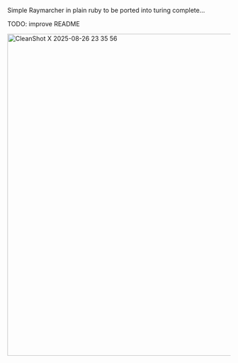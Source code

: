 Simple Raymarcher in plain ruby to be ported into turing complete...

TODO: improve README

<img width="1314" height="728" alt="CleanShot X 2025-08-26 23 35 56" src="https://github.com/user-attachments/assets/9a70a234-d0ec-4af2-81bb-15635cc71709" />
